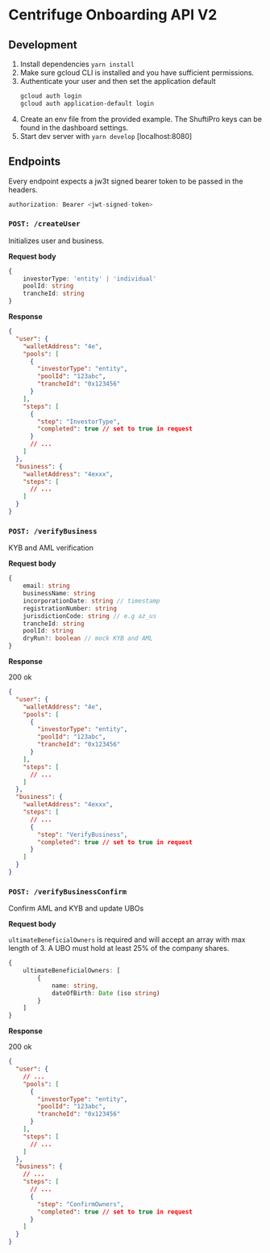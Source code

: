 # Centrifuge Onboarding API V2

## Development

1. Install dependencies `yarn install`
2. Make sure gcloud CLI is installed and you have sufficient permissions.
3. Authenticate your user and then set the application default
   ```sh
   gcloud auth login
   gcloud auth application-default login
   ```
4. Create an env file from the provided example. The ShuftiPro keys can be found in the dashboard settings.
5. Start dev server with `yarn develop` [localhost:8080]

## Endpoints

Every endpoint expects a jw3t signed bearer token to be passed in the headers.

```js
authorization: Bearer <jwt-signed-token>
```

### `POST: /createUser`

Initializes user and business.

**Request body**

```ts
{
	investorType: 'entity' | 'individual'
	poolId: string
	trancheId: string
}
```

**Response**

```json
{
  "user": {
    "walletAddress": "4e",
    "pools": [
      {
        "investorType": "entity",
        "poolId": "123abc",
        "trancheId": "0x123456"
      }
    ],
    "steps": [
      {
        "step": "InvestorType",
        "completed": true // set to true in request
      }
      // ...
    ]
  },
  "business": {
    "walletAddress": "4exxx",
    "steps": [
      // ...
    ]
  }
}
```

### `POST: /verifyBusiness`

KYB and AML verification

**Request body**

```ts
{
    email: string
    businessName: string
    incorporationDate: string // timestamp
    registrationNumber: string
    jurisdictionCode: string // e.g az_us
    trancheId: string
    poolId: string
    dryRun?: boolean // mock KYB and AML
}
```

**Response**

200 ok

```json
{
  "user": {
    "walletAddress": "4e",
    "pools": [
      {
        "investorType": "entity",
        "poolId": "123abc",
        "trancheId": "0x123456"
      }
    ],
    "steps": [
      // ...
    ]
  },
  "business": {
    "walletAddress": "4exxx",
    "steps": [
      // ...
      {
        "step": "VerifyBusiness",
        "completed": true // set to true in request
      }
    ]
  }
}
```

### `POST: /verifyBusinessConfirm`

Confirm AML and KYB and update UBOs

**Request body**

`ultimateBeneficialOwners` is required and will accept an array with max length of 3. A UBO must hold at least 25% of the company shares.

```ts
{
    ultimateBeneficialOwners: [
        {
            name: string,
            dateOfBirth: Date (iso string)
        }
    ]
}
```

**Response**

200 ok

```json
{
  "user": {
    // ...
    "pools": [
      {
        "investorType": "entity",
        "poolId": "123abc",
        "trancheId": "0x123456"
      }
    ],
    "steps": [
      // ...
    ]
  },
  "business": {
    // ...
    "steps": [
      // ...
      {
        "step": "ConfirmOwners",
        "completed": true // set to true in request
      }
    ]
  }
}
```
